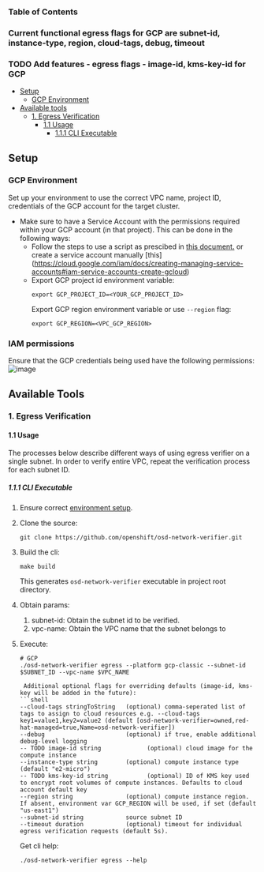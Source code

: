 ### Table of Contents ###

### Current functional egress flags for GCP are subnet-id, instance-type, region, cloud-tags, debug, timeout ###
### TODO Add features - egress flags - image-id, kms-key-id for GCP ###

- [Setup](#setup)
  - [GCP Environment](#gcp-environment)
- [Available tools](#available-tools)
  - [1. Egress Verification](#1-egress-verification)
    - [1.1 Usage](#11-usage)
      - [1.1.1 CLI Executable](#111-cli-executable)

## Setup ##
### GCP Environment ###
Set up your environment to use the correct VPC name, project ID, credentials of the GCP account for the target cluster.
- Make sure to have a Service Account with the permissions required within your GCP account (in that project). This can be done in the following ways:
  -  Follow the steps to use a script as prescibed in [this document.](https://github.com/openshift/ops-sop/blob/master/v4/howto/gcp/create-ccs-project.md) or create a service account manually [this] (https://cloud.google.com/iam/docs/creating-managing-service-accounts#iam-service-accounts-create-gcloud)
  - Export GCP project id environment variable:
     ```shell
     export GCP_PROJECT_ID=<YOUR_GCP_PROJECT_ID>
     ```
    Export GCP region environment variable or use `--region` flag:
      ```shell
      export GCP_REGION=<VPC_GCP_REGION>
      ````
  
### IAM permissions ###
Ensure that the GCP credentials being used have the following permissions:
![image](https://user-images.githubusercontent.com/77566186/179435749-0fc92102-21e5-43e8-a401-32cabeb19f56.png)
 
## Available Tools ##

### 1. Egress Verification ###
#### 1.1 Usage ####
The processes below describe different ways of using egress verifier on a single subnet. 
In order to verify entire VPC, 
repeat the verification process for each subnet ID.

##### 1.1.1 CLI Executable #####
   1. Ensure correct [environment setup](#setup).

   2. Clone the source:
      ```shell
      git clone https://github.com/openshift/osd-network-verifier.git
      ``` 
   3. Build the cli:
      ```shell
      make build
      ```
      This generates `osd-network-verifier` executable in project root directory. 

   4. Obtain params:
      1. subnet-id: Obtain the subnet id to be verified. 
      2. vpc-name: Obtain the VPC name that the subnet belongs to

   5. Execute:

       ```shell        
      # GCP
      ./osd-network-verifier egress --platform gcp-classic --subnet-id $SUBNET_ID --vpc-name $VPC_NAME
      
        Additional optional flags for overriding defaults (image-id, kms-key will be added in the future):
      ```shell
      --cloud-tags stringToString   (optional) comma-seperated list of tags to assign to cloud resources e.g. --cloud-tags key1=value1,key2=value2 (default [osd-network-verifier=owned,red-hat-managed=true,Name=osd-network-verifier])
      --debug                       (optional) if true, enable additional debug-level logging
      -- TODO image-id string             (optional) cloud image for the compute instance
      --instance-type string        (optional) compute instance type (default "e2-micro")
      -- TODO kms-key-id string           (optional) ID of KMS key used to encrypt root volumes of compute instances. Defaults to cloud account default key
      --region string               (optional) compute instance region. If absent, environment var GCP_REGION will be used, if set (default "us-east1")
      --subnet-id string            source subnet ID
      --timeout duration            (optional) timeout for individual egress verification requests (default 5s). 
         ```
   
       Get cli help:
    
        ```shell
        ./osd-network-verifier egress --help
        ```
